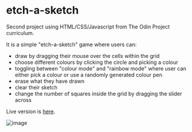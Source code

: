 # etch-a-sketch
Second project using HTML/CSS/Javascript from The Odin Project curriculum.

It is a simple "etch-a-sketch" game where users can:
* draw by dragging their mouse over the cells within the grid
* choose different colours by clicking the circle and picking a colour
* toggling between "colour mode" and "rainbow mode" where user can either pick a colour or use a randomly generated colour pen
* erase what they have drawn
* clear their sketch
* change the number of squares inside the grid by dragging the slider across

Live version is [here](https://a-phu.github.io/etch-a-sketch/).

![image](https://user-images.githubusercontent.com/46221612/151526326-cfff29b6-d1a9-43d0-8f77-1fc965c74df9.png)

